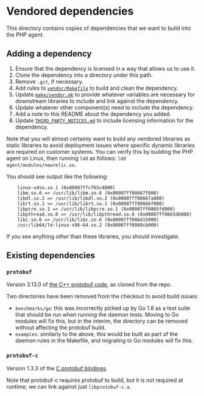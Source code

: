 # Vendored dependencies

This directory contains copies of dependencies that we want to build into the
PHP agent.

## Adding a dependency

1. Ensure that the dependency is licensed in a way that allows us to use it.
2. Clone the dependency into a directory under this path.
3. Remove `.git`, if necessary.
4. Add rules to [`vendor/Makefile`](Makefile) to build and clean the
   dependency.
5. Update [`make/vendor.mk`](../make/vendor.mk) to provide whatever variables
   are necessary for downstream libraries to include and link against the
   dependency.
6. Update whatever other component(s) need to include the dependency.
7. Add a note to this README about the dependency you added.
8. Update [`THIRD_PARTY_NOTICES.md`](../THIRD_PARTY_NOTICES.md) to include
   licensing information for the dependency.

Note that you will almost certainly want to build any vendored libraries as
static libraries to avoid deployment issues where specific dynamic libraries
are required on customer systems. You can verify this by building the PHP agent
on Linux, then running `ldd` as follows: `ldd agent/modules/newrelic.so`.

You should see output like the following:

```
	linux-vdso.so.1 (0x00007ffcf65c4000)
	libm.so.6 => /usr/lib/libm.so.6 (0x00007ff08667f000)
	libdl.so.2 => /usr/lib/libdl.so.2 (0x00007ff08667a000)
	librt.so.1 => /usr/lib/librt.so.1 (0x00007ff08666f000)
	libpcre.so.1 => /usr/lib/libpcre.so.1 (0x00007ff0865fd000)
	libpthread.so.0 => /usr/lib/libpthread.so.0 (0x00007ff0865db000)
	libc.so.6 => /usr/lib/libc.so.6 (0x00007ff086415000)
	/usr/lib64/ld-linux-x86-64.so.2 (0x00007ff0868cb000)
```

If you see anything _other_ than these libraries, you should investigate.

## Existing dependencies

### `protobuf`

Version 3.13.0 of [the C++ protobuf
code](https://github.com/protocolbuffers/protobuf), as cloned from the repo.

Two directories have been removed from the checkout to avoid build issues:

* `benchmarks/go`: this was incorrectly picked up by Go 1.8 as a test suite
  that should be run when running the daemon tests. Moving to Go modules will
  fix this, but in the interim, the directory can be removed without affecting
  the protobuf build.
* `examples`: similarly to the above, this would be built as part of the daemon
  rules in the Makefile, and migrating to Go modules will fix this.

### `protobuf-c`

Version 1.3.3 of the [C protobuf
bindings](https://github.com/protobuf-c/protobuf-c).

Note that protobuf-c requires protobuf to build, but it is _not_ required at
runtime; we can link against just `libprotobuf-c.a`.
